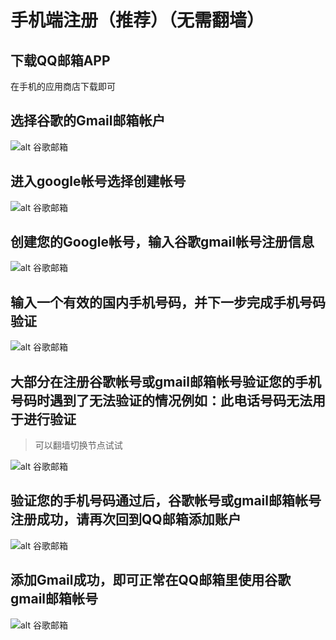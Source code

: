 # 手机端注册（推荐）（无需翻墙）

## 下载QQ邮箱APP

在手机的应用商店下载即可

## 选择谷歌的Gmail邮箱帐户

![alt 谷歌邮箱](images/email01.png "谷歌邮箱")

## 进入google帐号选择创建帐号

![alt 谷歌邮箱](images/email02.png "谷歌邮箱")

## 创建您的Google帐号，输入谷歌gmail帐号注册信息

![alt 谷歌邮箱](images/email03.png "谷歌邮箱")

## 输入一个有效的国内手机号码，并下一步完成手机号码验证

![alt 谷歌邮箱](images/email04.png "谷歌邮箱")

## 大部分在注册谷歌帐号或gmail邮箱帐号验证您的手机号码时遇到了无法验证的情况例如：此电话号码无法用于进行验证

> 可以翻墙切换节点试试

![alt 谷歌邮箱](images/email05.png "谷歌邮箱")

## 验证您的手机号码通过后，谷歌帐号或gmail邮箱帐号注册成功，请再次回到QQ邮箱添加账户

![alt 谷歌邮箱](images/email06.png "谷歌邮箱")

## 添加Gmail成功，即可正常在QQ邮箱里使用谷歌gmail邮箱帐号

![alt 谷歌邮箱](images/email07.png "谷歌邮箱")